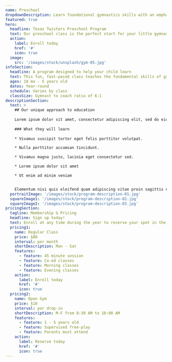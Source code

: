 ```yaml
---
name: Preschool
dropdownDescription: Learn foundational gymnastics skills with an emphasis on fun!
featured: true
hero:
  headline: Texas Twisters Preschool Program
  text: Our preschool class is the perfect start for your little gymnast to learn foundational gymnastics skills with an emphasis on fun!
  action:
    label: Enroll today
    href: '#'
    icon: true
  image:
    src: '/images/stock/unsplash/gym-05.jpg'
infoSection:
  headline: A program designed to help your child learn
  text: This fun, fast-paced class teaches the fundamental skills of gymnastics. Children work on gross motor skills and body awareness as well as group participation activities.
  ages: 18 mo - 5 years old
  dates: Year-round
  schedule: Varies by class
  classSize: Gymnast to coach ratio of 6:1
descriptionSection:
  text: >
    ## Our unique approach to education
            
    Lorem ipsum dolor sit amet, consectetur adipiscing elit, sed do eiusmod tempor incididunt ut labore et dolore magna aliqua. Nisl pretium fusce id velit ut. Id porta nibh venenatis cras sed felis eget velit. Ut morbi tincidunt augue interdum velit. Ipsum faucibus vitae aliquet nec ullamcorper sit amet. Viverra orci sagittis eu volutpat odio facilisis mauris. Diam quis enim lobortis scelerisque fermentum. Viverra mauris in aliquam sem fringilla. 
        
    ### What they will learn
          
    * Vivamus suscipit tortor eget felis porttitor volutpat.

    * Nulla porttitor accumsan tincidunt.

    * Vivamus magna justo, lacinia eget consectetur sed.

    * Lorem ipsum dolor sit amet

    * Ut enim ad minim veniam


    Elementum nisi quis eleifend quam adipiscing vitae proin sagittis nisl. Viverra vitae congue eu consequat ac felis donec et odio. Euismod nisi porta lorem mollis aliquam ut porttitor. Sed nisi lacus sed viverra tellus. Augue lacus viverra vitae congue eu consequat ac felis donec. Elementum pulvinar etiam non quam lacus. Ut venenatis tellus in metus vulputate. Ultrices dui sapien eget mi proin sed libero enim. Id velit ut tortor pretium viverra suspendisse.
  portraitImage: '/images/stock/program-description-01.jpg'
  squareImage1: '/images/stock/program-description-02.jpg'
  squareImage2: '/images/stock/program-description-03.jpg'
pricingSection:
  tagline: Membership & Pricing
  headline: Sign up today!
  text: Enroll at any time during the year to reserve your spot in the class. We look forward to having you join us!
  pricing1:
    name: Regular Class
    price: $80
    interval: per month
    shortDescription: Mon - Sat
    features:
      - feature: 45 minute session
      - feature: Co-ed classes
      - feature: Morning classes
      - feature: Evening classes
    action:
      label: Enroll today
      href: '#'
      icon: true
  pricing2:
    name: Open Gym
    price: $10
    interval: per drop-in
    shortDescription: M-F from 8:30 AM to 10:00 AM
    features:
      - feature: 1 - 5 years old
      - feature: Supervised free-play
      - feature: Parents must attend
    action:
      label: Reserve today
      href: '#'
      icon: true
---
```

